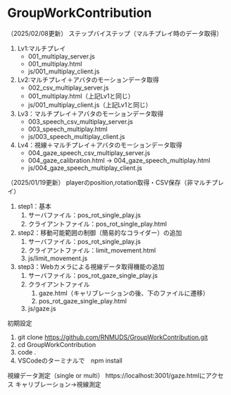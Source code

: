 # GroupWorkContribution
（2025/02/08更新）
ステップバイステップ（マルチプレイ時のデータ取得）
1. Lv1:マルチプレイ
    - 001_multiplay_server.js
    - 001_multiplay.html
    - js/001_multiplay_client.js
2. Lv2:マルチプレイ＋アバタのモーションデータ取得
    - 002_csv_multiplay_server.js
    - 001_multiplay.html（上記Lv1と同じ）
    - js/001_multiplay_client.js（上記Lv1と同じ）
3. Lv3：マルチプレイ＋アバタのモーションデータ取得
    - 003_speech_csv_multiplay_server.js
    - 003_speech_multiplay.html
    - js/003_speech_multiplay_client.js
4. Lv4：視線＋マルチプレイ＋アバタのモーションデータ取得
    - 004_gaze_speech_csv_multiplay_server.js
    - 004_gaze_calibration.html -> 004_gaze_speech_multiplay.html
    - js/004_gaze_speech_multiplay_client.js

（2025/01/19更新）
playerのposition,rotation取得・CSV保存（非マルチプレイ）
1. step1：基本
    1. サーバファイル：pos_rot_single_play.js
    2. クライアントファイル：pos_rot_single_play.html
2. step2：移動可能範囲の制御（簡易的なコライダー）の追加
    1. サーバファイル：pos_rot_single_play.js
    2. クライアントファイル：limit_movement.html
    3. js/limit_movement.js
3. step3：Webカメラによる視線データ取得機能の追加
    1. サーバファイル：pos_rot_gaze_single_play.js
    2. クライアントファイル
        1. gaze.html（キャリブレーションの後、下のファイルに遷移）
        2. pos_rot_gaze_single_play.html
    3. js/gaze.js

初期設定
1. git clone https://github.com/RNMUDS/GroupWorkContribution.git
2. cd GroupWorkContribution
3. code .
4. VSCodeのターミナルで　npm install

視線データ測定（single or multi）
https://localhost:3001/gaze.htmlにアクセス
キャリブレーション→視線測定
